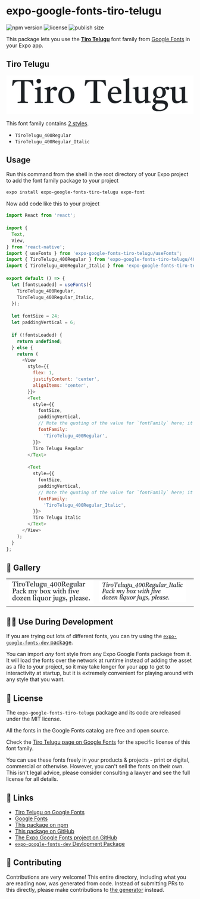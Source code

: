 # expo-google-fonts-tiro-telugu

![npm version](https://flat.badgen.net/npm/v/expo-google-fonts-tiro-telugu)
![license](https://flat.badgen.net/github/license/expo/google-fonts)
![publish size](https://flat.badgen.net/packagephobia/install/expo-google-fonts-tiro-telugu)

This package lets you use the [**Tiro Telugu**](https://fonts.google.com/specimen/Tiro+Telugu) font family from [Google Fonts](https://fonts.google.com/) in your Expo app.

## Tiro Telugu

![Tiro Telugu](./font-family.png)

This font family contains [2 styles](#-gallery).

- `TiroTelugu_400Regular`
- `TiroTelugu_400Regular_Italic`

## Usage

Run this command from the shell in the root directory of your Expo project to add the font family package to your project
```sh
expo install expo-google-fonts-tiro-telugu expo-font
```

Now add code like this to your project
```js
import React from 'react';

import {
  Text,
  View,
} from 'react-native';
import { useFonts } from 'expo-google-fonts-tiro-telugu/useFonts';
import { TiroTelugu_400Regular } from 'expo-google-fonts-tiro-telugu/400Regular';
import { TiroTelugu_400Regular_Italic } from 'expo-google-fonts-tiro-telugu/400Regular_Italic';

export default () => {
  let [fontsLoaded] = useFonts({
    TiroTelugu_400Regular,
    TiroTelugu_400Regular_Italic,
  });

  let fontSize = 24;
  let paddingVertical = 6;

  if (!fontsLoaded) {
    return undefined;
  } else {
    return (
      <View
        style={{
          flex: 1,
          justifyContent: 'center',
          alignItems: 'center',
        }}>
        <Text
          style={{
            fontSize,
            paddingVertical,
            // Note the quoting of the value for `fontFamily` here; it expects a string!
            fontFamily:
              'TiroTelugu_400Regular',
          }}>
          Tiro Telugu Regular
        </Text>

        <Text
          style={{
            fontSize,
            paddingVertical,
            // Note the quoting of the value for `fontFamily` here; it expects a string!
            fontFamily:
              'TiroTelugu_400Regular_Italic',
          }}>
          Tiro Telugu Italic
        </Text>
      </View>
    );
  }
};

```

## 🔡 Gallery


||||
|-|-|-|
|![TiroTelugu_400Regular](.//400Regular/TiroTelugu_400Regular.ttf.png)|![TiroTelugu_400Regular_Italic](.//400Regular_Italic/TiroTelugu_400Regular_Italic.ttf.png)|||


## 👩‍💻 Use During Development

If you are trying out lots of different fonts, you can try using the [`expo-google-fonts-dev` package](https://github.com/freeboub/google-fonts/tree/master/font-packages/dev#readme).

You can import *any* font style from any Expo Google Fonts package from it. It will load the fonts
over the network at runtime instead of adding the asset as a file to your project, so it may take longer
for your app to get to interactivity at startup, but it is extremely convenient
for playing around with any style that you want.

## 📖 License

The `expo-google-fonts-tiro-telugu` package and its code are released under the MIT license.

All the fonts in the Google Fonts catalog are free and open source.

Check the [Tiro Telugu page on Google Fonts](https://fonts.google.com/specimen/Tiro+Telugu) for the specific license of this font family.

You can use these fonts freely in your products & projects - print or digital, commercial or otherwise. However, you can't sell the fonts on their own. This isn't legal advice, please consider consulting a lawyer and see the full license for all details.

## 🔗 Links

- [Tiro Telugu on Google Fonts](https://fonts.google.com/specimen/Tiro+Telugu)
- [Google Fonts](https://fonts.google.com/)
- [This package on npm](https://www.npmjs.com/package/expo-google-fonts-tiro-telugu)
- [This package on GitHub](https://github.com/freeboub/google-fonts/tree/master/font-packages/tiro-telugu)
- [The Expo Google Fonts project on GitHub](https://github.com/freeboub/google-fonts)
- [`expo-google-fonts-dev` Devlopment Package](https://github.com/freeboub/google-fonts/tree/master/font-packages/dev)

## 🤝 Contributing

Contributions are very welcome! This entire directory, including what you are reading now, was generated from code. Instead of submitting PRs to this directly, please make contributions to [the generator](https://github.com/freeboub/google-fonts/tree/master/packages/generator) instead.
